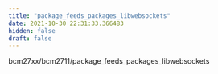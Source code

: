 ```yaml
---
title: "package_feeds_packages_libwebsockets"
date: 2021-10-30 22:31:33.366483
hidden: false
draft: false
---
```


bcm27xx/bcm2711/package_feeds_packages_libwebsockets

